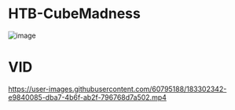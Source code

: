 # HTB-CubeMadness

![image](https://user-images.githubusercontent.com/60795188/183301721-a64861cc-bde0-4600-a16e-8a96675234ce.png)

# VID 

https://user-images.githubusercontent.com/60795188/183302342-e9840085-dba7-4b6f-ab2f-796768d7a502.mp4

